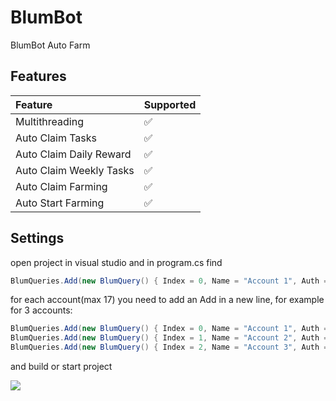 # BlumBot
BlumBot Auto Farm

## Features
| Feature                   | Supported |
| :------------------------ | :-------- |
| Multithreading            | ✅        |
| Auto Claim Tasks          | ✅        |
| Auto Claim Daily Reward   | ✅        |
| Auto Claim Weekly Tasks   | ✅        |
| Auto Claim Farming        | ✅        |
| Auto Start Farming        | ✅        |

## Settings
open project in visual studio and in program.cs find
```c#
BlumQueries.Add(new BlumQuery() { Index = 0, Name = "Account 1", Auth = "query_id of account 1" });
```
for each account(max 17) you need to add an Add in a new line, for example for 3 accounts:
```c#
BlumQueries.Add(new BlumQuery() { Index = 0, Name = "Account 1", Auth = "query_id of account 1" });
BlumQueries.Add(new BlumQuery() { Index = 1, Name = "Account 2", Auth = "query_id of account 2" });
BlumQueries.Add(new BlumQuery() { Index = 2, Name = "Account 3", Auth = "query_id of account 3" });
```
and build or start project

![](http://visit.parselecom.com/Api/Visit/27/CF3476)
